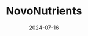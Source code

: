---  
layout: startup_page  
title: "NovoNutrients"  
id: "novonutrients.com"  
permalink: "/novonutrientsnovonutrients.com07162024/"  
website: "https://www.novonutrients.com/"  
funding_round: "Series A"  
funding_amount: "$18M"  
investors: "Woodside Energy, CM Venture Capital, SOSV's IndieBio and Decarbonization Consortium, Happiness Capital, The Jeremy and Hannelore Grantham Environmental Trust, Audacy Ventures"  
about: "NovoNutrients transforms industrial CO2 emissions into premium protein ingredients for food and feed using a proprietary gas fermentation technology. Their process converts CO2 and hydrogen into complete protein, offering a sustainable and cost-effective alternative to traditional protein sources. The company employs an asset-light strategy focusing on licensing and strategic partnerships."  
markets: "Biotech, Food Tech, Sustainable Agriculture, Animal Feed, Aquaculture, Biotechnology, Food and Beverage"  
hq: "Sunnyvale, California, United States"  
founded_year: "2017"  
linkedin: "https://www.linkedin.com/company/novonutrients"  
twitter: "https://twitter.com/novonutrients"  
instagram: ""  
facebook: ""  
crunchbase: "https://www.crunchbase.com/organization/novonutrients"  
pitchbook: "https://pitchbook.com/profiles/company/228735-46"  

date_display: "16-Jul-2024"  
date: "2024-07-16"

# SEO Optimization  
meta_title: "NovoNutrients - Series A Funding ($18M)"  
meta_description: "NovoNutrients, NovoNutrients transforms industrial CO2 emissions into premium protein ingredients for food and feed using a proprietary gas fermentation technology. ..."  
meta_keywords: "NovoNutrients, Biotech, Food Tech, Sustainable Agriculture, Animal Feed, Aquaculture, Biotechnology, Food and Beverage, Series A funding"  
canonical_url: "https://startup.projectstartups.com/novonutrientsnovonutrients.com07162024/"  
---